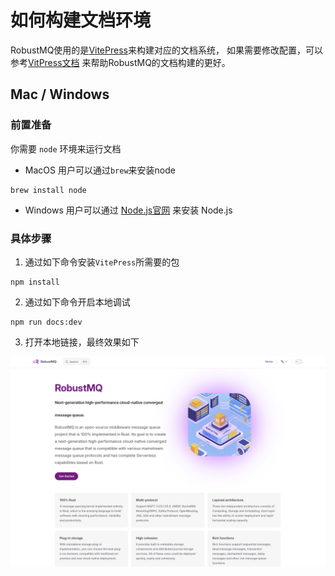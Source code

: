 # 如何构建文档环境

RobustMQ使用的是[VitePress](https://vitepress.dev/)来构建对应的文档系统，
如果需要修改配置，可以参考[VitPress文档](https://vitepress.dev/guide/getting-started)
来帮助RobustMQ的文档构建的更好。

## Mac / Windows

### 前置准备

你需要 `node` 环境来运行文档

- MacOS 用户可以通过`brew`来安装node

```shell
brew install node
```

- Windows 用户可以通过 [Node.js官网](https://nodejs.org/zh-cn/download/) 来安装 Node.js

### 具体步骤

1. 通过如下命令安装`VitePress`所需要的包

```shell
npm install
```

2. 通过如下命令开启本地调试

```shell
npm run docs:dev
```

3. 打开本地链接，最终效果如下

![image](../../../images/Build-Doc-Env-1.png)

